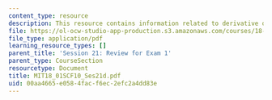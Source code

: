 ```yaml
---
content_type: resource
description: This resource contains information related to derivative of ln(sec x)).
file: https://ol-ocw-studio-app-production.s3.amazonaws.com/courses/18-01sc-single-variable-calculus-fall-2010/00aa4665e0584facf6ec2efc2a4dd83e_MIT18_01SCF10_Ses21d.pdf
file_type: application/pdf
learning_resource_types: []
parent_title: 'Session 21: Review for Exam 1'
parent_type: CourseSection
resourcetype: Document
title: MIT18_01SCF10_Ses21d.pdf
uid: 00aa4665-e058-4fac-f6ec-2efc2a4dd83e
---
```


